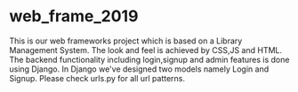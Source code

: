 # web_frame_2019
This is our web frameworks project which is based on a Library Management System. The look and feel is achieved by CSS,JS and HTML.
The backend functionality including login,signup and admin features is done using Django. In Django we've designed two models namely Login and Signup. Please check urls.py for all url patterns.
